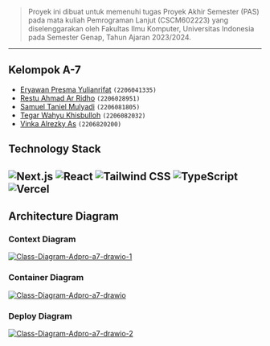 > Proyek ini dibuat untuk memenuhi tugas Proyek Akhir Semester (PAS)
> pada mata kuliah Pemrograman Lanjut (CSCM602223) yang
> diselenggarakan oleh Fakultas Ilmu Komputer, Universitas Indonesia
> pada Semester Genap, Tahun Ajaran 2023/2024.

--------------------------------------------------------------------------------------------

## Kelompok A-7

-  [Eryawan Presma Yulianrifat](https://github.com/eryawww) `(2206041335)`<br>
-  [Restu Ahmad Ar Ridho](https://github.com/restuaar) `(2206028951)`<br>
-  [Samuel Taniel Mulyadi](https://github.com/SamuelTanielM) `(2206081805)`<br>
-  [Tegar Wahyu Khisbulloh](https://github.com/tegar-wahyu) `(2206082032)`<br>
-  [Vinka Alrezky As](https://github.com/vinkakniv) `(2206820200)`<br>

## Technology Stack

![Next.js](https://img.shields.io/badge/Next.js-000000?style=for-the-badge&logo=next.js&logoColor=white)
![React](https://img.shields.io/badge/React-20232A?style=for-the-badge&logo=react&logoColor=61DAFB)
![Tailwind CSS](https://img.shields.io/badge/Tailwind_CSS-38B2AC?style=for-the-badge&logo=tailwind-css&logoColor=white)
![TypeScript](https://img.shields.io/badge/TypeScript-3178C6?style=for-the-badge&logo=typescript&logoColor=white)
![Vercel](https://img.shields.io/badge/Vercel-000000?style=for-the-badge&logo=vercel&logoColor=white)
--------------------------------------------------------------------------------------------

## Architecture Diagram
### Context Diagram
[](https://ibb.co.com/SdK5S7y)
<a href="https://ibb.co.com/FhZgstc"><img src="https://i.ibb.co.com/0n4hB31/Class-Diagram-Adpro-a7-drawio-1.png" alt="Class-Diagram-Adpro-a7-drawio-1" border="0"></a>

### Container Diagram
<a href="https://ibb.co.com/SdK5S7y"><img src="https://i.ibb.co.com/xfMXZ8L/Class-Diagram-Adpro-a7-drawio.png" alt="Class-Diagram-Adpro-a7-drawio" border="0" /></a>

### Deploy Diagram
<a href="https://ibb.co.com/Zc6MvPx"><img src="https://i.ibb.co.com/F8bDcMz/Class-Diagram-Adpro-a7-drawio-2.png" alt="Class-Diagram-Adpro-a7-drawio-2" border="0"></a>



